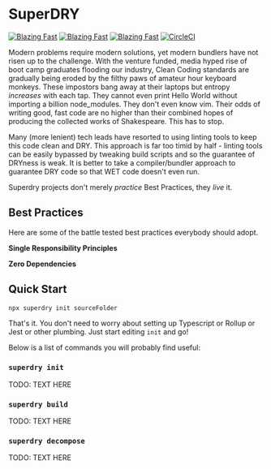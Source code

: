 # SuperDRY

[![Blazing Fast](https://badgen.now.sh/badge/speed/blazing%20%F0%9F%94%A5/green)](https://npm.im/superdry) [![Blazing Fast](https://badgen.now.sh/badge/speed/blazing%20%F0%9F%94%A5/green)](https://npm.im/superdry) [![Blazing Fast](https://badgen.now.sh/badge/speed/blazing%20%F0%9F%94%A5/green)](https://npm.im/superdry) [![CircleCI](https://circleci.com/gh/palmerhq/superdry.svg?style=svg)](https://circleci.com/gh/palmerhq/superdry)

Modern problems require modern solutions, yet modern bundlers have not risen up to the challenge. With the venture funded, media hyped rise of boot camp graduates flooding our industry, Clean Coding standards are gradually being eroded by the filthy paws of amateur hour keyboard monkeys. These impostors bang away at their laptops but entropy _increases_ with each tap. They cannot even print Hello World without importing a billion node_modules. They don't even know vim. Their odds of writing good, fast code are no higher than their combined hopes of producing the collected works of Shakespeare. This has to stop.

Many (more lenient) tech leads have resorted to using linting tools to keep this code clean and DRY. This approach is far too timid by half - linting tools can be easily bypassed by tweaking build scripts and so the guarantee of DRYness is weak. It is better to take a compiler/bundler approach to guarantee DRY code so that WET code doesn't even run.

Superdry projects don't merely _practice_ Best Practices, they _live_ it.

## Best Practices

Here are some of the battle tested best practices everybody should adopt.

**Single Responsibility Principles**

**Zero Dependencies**

## Quick Start

```bash
npx superdry init sourceFolder
```

That's it. You don't need to worry about setting up Typescript or Rollup or Jest or other plumbing. Just start editing `init` and go!

Below is a list of commands you will probably find useful:

### `superdry init`

TODO: TEXT HERE

### `superdry build`

TODO: TEXT HERE

### `superdry decompose`

TODO: TEXT HERE

